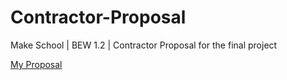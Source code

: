 # Contractor-Proposal
Make School | BEW 1.2 | Contractor Proposal for the final project

[My Proposal](../proposal.md)
